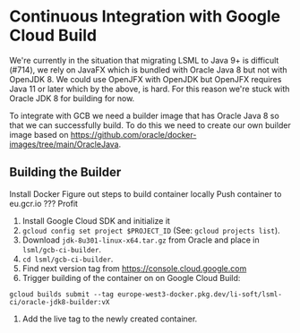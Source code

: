 # Continuous Integration with Google Cloud Build
We're currently in the situation that migrating LSML to Java 9+ is difficult (#714), we rely on JavaFX which is bundled with Oracle Java 8 but not with OpenJDK 8. We could use OpenJFX with OpenJDK but OpenJFX requires Java 11 or later which by the above, is hard. For this reason we're stuck with Oracle JDK 8 for building for now.

To integrate with GCB we need a builder image that has Oracle Java 8 so that we can successfully build. To do this we need to create our own builder image based on https://github.com/oracle/docker-images/tree/main/OracleJava.

## Building the Builder

Install Docker
Figure out steps to build container locally
Push container to eu.gcr.io
???
Profit

1. Install Google Cloud SDK and initialize it
1. `gcloud config set project $PROJECT_ID` (See: `gcloud projects list`).
1. Download `jdk-8u301-linux-x64.tar.gz` from Oracle and place in `lsml/gcb-ci-builder`.
1. `cd lsml/gcb-ci-builder`.
1. Find next version tag from https://console.cloud.google.com
1. Trigger building of the container on on Google Cloud Build:
```
gcloud builds submit --tag europe-west3-docker.pkg.dev/li-soft/lsml-ci/oracle-jdk8-builder:vX
```
1. Add the live tag to the newly created container.
